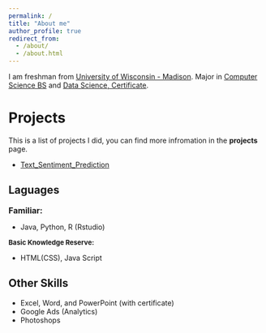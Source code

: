 ```yaml
---
permalink: /
title: "About me"
author_profile: true
redirect_from: 
  - /about/
  - /about.html
---
```


I am freshman from [University of Wisconsin - Madison](https://www.wisc.edu/). Major in [Computer Science BS](https://guide.wisc.edu/undergraduate/letters-science/computer-sciences/computer-sciences-bs/) and [Data Science, Certificate](https://guide.wisc.edu/undergraduate/letters-science/statistics/data-science-certificate/).

Projects
======
This is a list of projects I did, you can find more infromation in the __projects__ page.

- [Text_Sentiment_Prediction](https://github.com/BrianOuyangLe/Text_Sentiment_Prediction/tree/Danning)

Laguages
------
<font size="3">__Familiar:__</font>
- Java, Python, R (Rstudio)

<font size="2">__Basic Knowledge Reserve:__</font>
- HTML(CSS), Java Script

Other Skills
------
- Excel, Word, and PowerPoint (with certificate)
- Google Ads (Analytics)
- Photoshops
